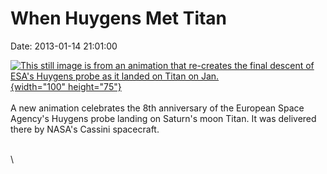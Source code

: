 When Huygens Met Titan
======================

Date: 2013-01-14 21:01:00

[![This still image is from an animation that re-creates the final
descent of ESA\'s Huygens probe as it landed on Titan on
Jan.](http://www.jpl.nasa.gov/images/cassini/20130114/cassini20130114-th.jpg){width="100"
height="75"}](http://www.jpl.nasa.gov/news/news.cfm?release=2013-019&rn=news.xml&rst=3655)\
\
A new animation celebrates the 8th anniversary of the European Space
Agency\'s Huygens probe landing on Saturn\'s moon Titan. It was
delivered there by NASA\'s Cassini spacecraft.

\
\
